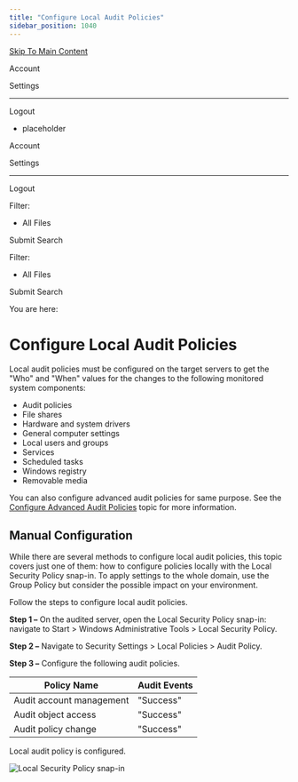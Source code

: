 ```yaml
---
title: "Configure Local Audit Policies"
sidebar_position: 1040
---
```


[Skip To Main Content](#)

Account

Settings

---

Logout

* placeholder

Account

Settings

---

Logout

Filter: 

* All Files

Submit Search

Filter: 

* All Files

Submit Search

You are here:

# Configure Local Audit Policies

Local audit policies must be configured on the target servers to get the "Who" and "When" values for the changes to the following monitored system components:

* Audit policies
* File shares
* Hardware and system drivers
* General computer settings
* Local users and groups
* Services
* Scheduled tasks
* Windows registry
* Removable media

You can also configure advanced audit policies for same purpose. See the [Configure Advanced Audit Policies](AdvancedPolicy.htm "Configure Advanced Audit Policies") topic for more information.

## Manual Configuration

While there are several methods to configure local audit policies, this topic covers just one of them: how to configure policies locally with the Local Security Policy snap-in. To apply settings to the whole domain, use the Group Policy but consider the possible impact on your environment.

Follow the steps to configure local audit policies.

**Step 1 –** On the audited server, open the Local Security Policy snap-in: navigate to Start \> Windows Administrative Tools \> Local Security Policy.

**Step 2 –** Navigate to Security Settings \> Local Policies \> Audit Policy.

**Step 3 –** Configure the following audit policies.

| Policy Name | Audit Events |
| --- | --- |
| Audit account management | "Success" |
| Audit object access | "Success" |
| Audit policy change | "Success" |

Local audit policy is configured.

![Local Security Policy snap-in](../static/img/Auditor/Images/Auditor/ManualConfig/ManualConfig_WS_Local_Audit_Policies2016.png "Local Security Policy snap-in")